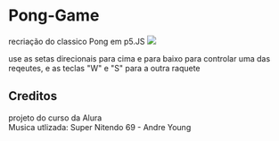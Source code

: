 # Pong-Game
recriação do classico Pong em p5.JS
  <img loading="lazy" src="https://img.shields.io/github/license/Catadordegames/Pong">
<p font-family="Ariel">
use as setas direcionais para cima e para baixo para controlar uma das reqeutes, e as teclas "W" e "S" para a outra raquete
  <br>
<h2>Creditos</h2>  
  projeto do curso da Alura<br>
  Musica utlizada: Super Nitendo 69 - Andre Young
</p>
